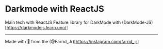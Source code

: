# Darkmode with ReactJS

Main tech with ReactJS
Feature library for DarkMode with (DarkMode-JS)[https://darkmodejs.learn.uno/]

---

Made with 💙 from the (@Farrid_Jr)[https://instagram.com/farrid_jr]
